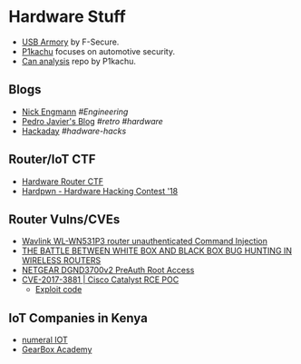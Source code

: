 # Hardware Stuff

- [USB Armory](https://github.com/usbarmory/usbarmory) by F-Secure.
- [P1kachu](http://p1kachu.pluggi.fr/) focuses on automotive security.
- [Can analysis](https://github.com/P1kachu/talking-with-cars#playing-with-can) repo by P1kachu.

## Blogs

- [Nick Engmann](https://nickengmann.com/) *#Engineering*
- [Pedro Javier's Blog](https://pedrojavier.com/) *#retro* *#hardware*
- [Hackaday](https://hackaday.com/) *#hadware-hacks*

## Router/IoT CTF

- [Hardware Router CTF](https://www.pentestpartners.com/security-blog/hardware-router-ctf/)
- [Hardpwn - Hardware Hacking Contest '18](https://hardwear.io/the-hague-2018/ctf.php)

## Router Vulns/CVEs

- [Wavlink WL-WN531P3 router unauthenticated Command Injection](https://stigward.medium.com/wavlink-command-injection-cve-2022-23900-51988f6f15df)
- [THE BATTLE BETWEEN WHITE BOX AND BLACK BOX BUG HUNTING IN WIRELESS ROUTERS](https://www.zerodayinitiative.com/blog/2021/3/11/the-battle-between-white-box-and-black-box-bug-hunting-in-wireless-routers?fbclid=IwAR3RMWfsqFY7uUxBFFIQ92cgvbNrcbKUSYrmJEZTMsAPzjd3dOwYZyNJftQ)
- [NETGEAR DGND3700v2 PreAuth Root Access](https://ssd-disclosure.com/ssd-advisory-netgear-dgnd3700v2-preauth-root-access/)
- [CVE-2017-3881 \| Cisco Catalyst RCE POC](https://artkond.com/2017/04/10/cisco-catalyst-remote-code-execution/)
  - [Exploit code](https://github.com/artkond/cisco-rce/)

## IoT Companies in Kenya

- [numeral IOT](https://www.numeraliot.com/)
- [GearBox Academy](https://gearbox.ke/academy/index)

